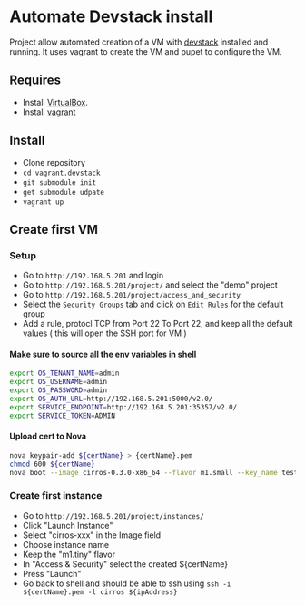 # Automate Devstack install

Project allow automated creation of a VM with [devstack](http://www.devstack.org) 
installed and running. It uses vagrant to create the VM and pupet to configure 
the VM. 

## Requires

* Install [VirtualBox](http://virtualbox.org).
* Install [vagrant](http://vagrantup.com)

## Install 

* Clone repository 
* `cd vagrant.devstack`
* `git submodule init`
* `get submodule udpate`
* `vagrant up`


## Create first VM 

### Setup

* Go to `http://192.168.5.201` and login  
* Go to `http://192.168.5.201/project/` and select the "demo" project
* Go to `http://192.168.5.201/project/access_and_security` 
* Select the `Security Groups` tab and click on `Edit Rules` for the default group
* Add a rule, protocl TCP from Port 22 To Port 22, and keep all the default values ( this will open the SSH port for VM )
 
#### Make sure to source all the env variables in shell 

```Bash
export OS_TENANT_NAME=admin
export OS_USERNAME=admin
export OS_PASSWORD=admin
export OS_AUTH_URL=http://192.168.5.201:5000/v2.0/
export SERVICE_ENDPOINT=http://192.168.5.201:35357/v2.0/
export SERVICE_TOKEN=ADMIN
```
#### Upload cert to Nova

```Bash
nova keypair-add ${certName} > {certName}.pem
chmod 600 ${certName}
nova boot --image cirros-0.3.0-x86_64 --flavor m1.small --key_name test my-first-server
```

### Create first instance

* Go to `http://192.168.5.201/project/instances/`
* Click "Launch Instance"
* Select "cirros-xxx" in the Image field 
* Choose instance name
* Keep the "m1.tiny" flavor
* In "Access & Security" select the created ${certName} 
* Press "Launch"
* Go back to shell and should be able to ssh using `ssh -i ${certName}.pem -l cirros ${ipAddress}`
